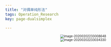 ```yaml
---
title: "对偶单纯形法"
tags: Operation_Research
key: page-dualsimplex

---
```




<!--more-->

<center><img src="../../../assets/images/image-20200202233008648.png" alt="image-20200202233008648" style="zoom:70%;" /></center>

<center><img src="../../../assets/images/image-20200202233034330.png" alt="image-20200202233034330" style="zoom:70%;" /></center>


